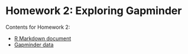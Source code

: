 Homework 2: Exploring Gapminder
==========================

Contents for Homework 2:
* [R Markdown document](https://github.com/STAT545-UBC/zz_michelle_lee-coursework/blob/master/HW2/HW2-gapminder.Rmd)
* [Gapminder data](https://github.com/STAT545-UBC/zz_michelle_lee-coursework/blob/master/HW2/gapminderDataFiveYear.txt)